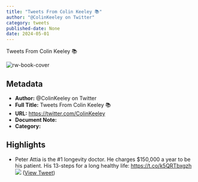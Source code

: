 ```yaml
---
title: "Tweets From Colin Keeley 📚"
author: "@ColinKeeley on Twitter"
category: tweets
published-date: None
date: 2024-05-01
---
```

Tweets From Colin Keeley 📚

![rw-book-cover](https://pbs.twimg.com/profile_images/1602019252483006466/RAmds0GF.jpg)

## Metadata
- **Author:** @ColinKeeley on Twitter
- **Full Title:** Tweets From Colin Keeley 📚
- **URL:** https://twitter.com/ColinKeeley
- **Document Note:** 
- **Category:**

## Highlights
- Peter Attia is the #1 longevity doctor.
  He charges $150,000 a year to be his patient.
  His 13-steps for a long healthy life: https://t.co/k5QRTbxgzh
  ![](https://pbs.twimg.com/media/FzY1igWaIAIvZxl.jpg) ([View Tweet](https://twitter.com/ColinKeeley/status/1672583187078479872))
